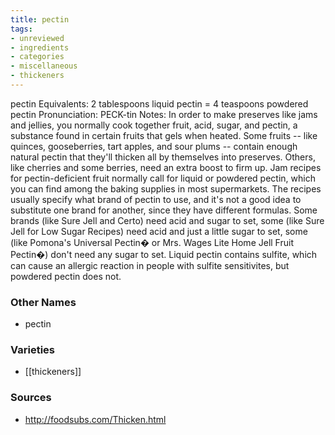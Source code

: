 ```yaml
---
title: pectin
tags:
- unreviewed
- ingredients
- categories
- miscellaneous
- thickeners
---
```

pectin Equivalents: 2 tablespoons liquid pectin = 4 teaspoons powdered pectin Pronunciation: PECK-tin Notes: In order to make preserves like jams and jellies, you normally cook together fruit, acid, sugar, and pectin, a substance found in certain fruits that gels when heated. Some fruits -- like quinces, gooseberries, tart apples, and sour plums -- contain enough natural pectin that they'll thicken all by themselves into preserves. Others, like cherries and some berries, need an extra boost to firm up. Jam recipes for pectin-deficient fruit normally call for liquid or powdered pectin, which you can find among the baking supplies in most supermarkets. The recipes usually specify what brand of pectin to use, and it's not a good idea to substitute one brand for another, since they have different formulas. Some brands (like Sure Jell and Certo) need acid and sugar to set, some (like Sure Jell for Low Sugar Recipes) need acid and just a little sugar to set, some (like Pomona's Universal Pectin� or Mrs. Wages Lite Home Jell Fruit Pectin�) don't need any sugar to set. Liquid pectin contains sulfite, which can cause an allergic reaction in people with sulfite sensitivites, but powdered pectin does not.

### Other Names

* pectin

### Varieties

* [[thickeners]]

### Sources
* http://foodsubs.com/Thicken.html
